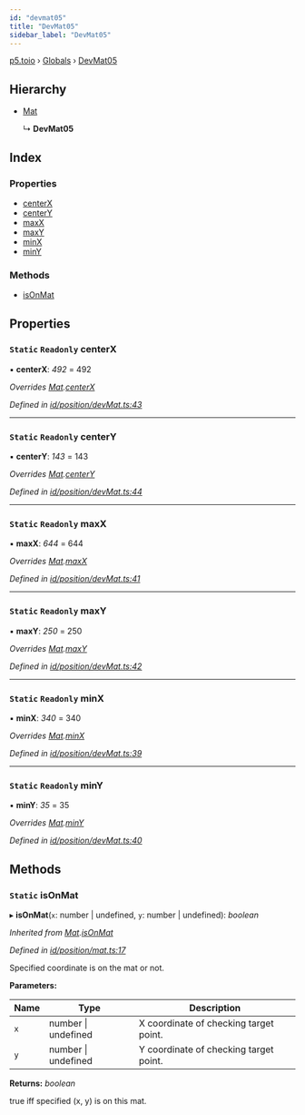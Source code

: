 ```yaml
---
id: "devmat05"
title: "DevMat05"
sidebar_label: "DevMat05"
---
```


[p5.toio](../index.md) › [Globals](../globals.md) › [DevMat05](devmat05.md)

## Hierarchy

* [Mat](mat.md)

  ↳ **DevMat05**

## Index

### Properties

* [centerX](devmat05.md#static-readonly-centerx)
* [centerY](devmat05.md#static-readonly-centery)
* [maxX](devmat05.md#static-readonly-maxx)
* [maxY](devmat05.md#static-readonly-maxy)
* [minX](devmat05.md#static-readonly-minx)
* [minY](devmat05.md#static-readonly-miny)

### Methods

* [isOnMat](devmat05.md#static-isonmat)

## Properties

### `Static` `Readonly` centerX

▪ **centerX**: *492* = 492

*Overrides [Mat](mat.md).[centerX](mat.md#static-protected-centerx)*

*Defined in [id/position/devMat.ts:43](https://github.com/tetunori/p5.toio/blob/49eab6e/src/id/position/devMat.ts#L43)*

___

### `Static` `Readonly` centerY

▪ **centerY**: *143* = 143

*Overrides [Mat](mat.md).[centerY](mat.md#static-protected-centery)*

*Defined in [id/position/devMat.ts:44](https://github.com/tetunori/p5.toio/blob/49eab6e/src/id/position/devMat.ts#L44)*

___

### `Static` `Readonly` maxX

▪ **maxX**: *644* = 644

*Overrides [Mat](mat.md).[maxX](mat.md#static-protected-maxx)*

*Defined in [id/position/devMat.ts:41](https://github.com/tetunori/p5.toio/blob/49eab6e/src/id/position/devMat.ts#L41)*

___

### `Static` `Readonly` maxY

▪ **maxY**: *250* = 250

*Overrides [Mat](mat.md).[maxY](mat.md#static-protected-maxy)*

*Defined in [id/position/devMat.ts:42](https://github.com/tetunori/p5.toio/blob/49eab6e/src/id/position/devMat.ts#L42)*

___

### `Static` `Readonly` minX

▪ **minX**: *340* = 340

*Overrides [Mat](mat.md).[minX](mat.md#static-protected-minx)*

*Defined in [id/position/devMat.ts:39](https://github.com/tetunori/p5.toio/blob/49eab6e/src/id/position/devMat.ts#L39)*

___

### `Static` `Readonly` minY

▪ **minY**: *35* = 35

*Overrides [Mat](mat.md).[minY](mat.md#static-protected-miny)*

*Defined in [id/position/devMat.ts:40](https://github.com/tetunori/p5.toio/blob/49eab6e/src/id/position/devMat.ts#L40)*

## Methods

### `Static` isOnMat

▸ **isOnMat**(`x`: number | undefined, `y`: number | undefined): *boolean*

*Inherited from [Mat](mat.md).[isOnMat](mat.md#static-isonmat)*

*Defined in [id/position/mat.ts:17](https://github.com/tetunori/p5.toio/blob/49eab6e/src/id/position/mat.ts#L17)*

Specified coordinate is on the mat or not.

**Parameters:**

Name | Type | Description |
------ | ------ | ------ |
`x` | number &#124; undefined | X coordinate of checking target point. |
`y` | number &#124; undefined | Y coordinate of checking target point.  |

**Returns:** *boolean*

true iff specified (x, y) is on this mat.
